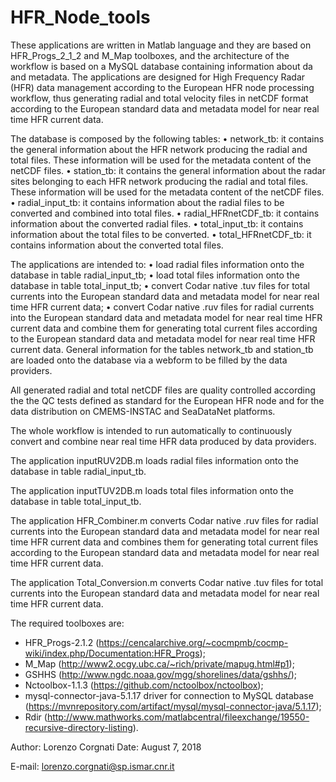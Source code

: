 # HFR_Node_tools
These applications are written in Matlab language and they are based on HFR_Progs_2_1_2 and M_Map toolboxes, and the architecture of the workflow is based on a MySQL database containing information about da and metadata. The applications are designed for High Frequency Radar (HFR) data management according to the European HFR node processing workflow, thus generating radial and total velocity files in netCDF format according to the European standard data and metadata model for near real time HFR current data.

The database is composed by the following tables:
•	network_tb: it contains the general information about the HFR network producing the radial and total files. These information will be used for the metadata content of the netCDF files.
•	station_tb: it contains the general information about the radar sites belonging to each HFR network producing the radial and total files. These information will be used for the metadata content of the netCDF files.
•	radial_input_tb: it contains information about the radial files to be converted and combined into total files.
•	radial_HFRnetCDF_tb: it contains information about the converted radial files.
•	total_input_tb: it contains information about the total files to be converted.
•	total_HFRnetCDF_tb: it contains information about the converted total files.

The applications are intended to:
•	load radial files information onto the database in table radial_input_tb;
•	load total files information onto the database in table total_input_tb;
•	convert Codar native .tuv files for total currents into the European standard data and metadata model for near real time HFR current data;
•	convert Codar native .ruv files for radial currents into the European standard data and metadata model for near real time HFR current data and combine them for generating total current files according to the European standard data and metadata model for near real time HFR current data.
General information for the tables network_tb and station_tb are loaded onto the database via a webform to be filled by the data providers.

All generated radial and total netCDF files are quality controlled according the the QC tests defined as standard for the European HFR node and for the data distribution on CMEMS-INSTAC and SeaDataNet platforms.

The whole workflow is intended to run automatically to continuously convert and combine near real time HFR data produced by data providers.

The application inputRUV2DB.m loads radial files information onto the database in table radial_input_tb.

The application inputTUV2DB.m loads total files information onto the database in table total_input_tb.

The application HFR_Combiner.m converts Codar native .ruv files for radial currents into the European standard data and metadata model for near real time HFR current data and combines them for generating total current files according to the European standard data and metadata model for near real time HFR current data.

The application Total_Conversion.m converts Codar native .tuv files for total currents into the European standard data and metadata model for near real time HFR current data.


The required toolboxes are:
- HFR_Progs-2.1.2 (https://cencalarchive.org/~cocmpmb/cocmp-wiki/index.php/Documentation:HFR_Progs); 
- M_Map (http://www2.ocgy.ubc.ca/~rich/private/mapug.html#p1); 
- GSHHS (http://www.ngdc.noaa.gov/mgg/shorelines/data/gshhs/); 
- Nctoolbox-1.1.3 (https://github.com/nctoolbox/nctoolbox); 
- mysql-connector-java-5.1.17 driver for connection to MySQL database (https://mvnrepository.com/artifact/mysql/mysql-connector-java/5.1.17); 
- Rdir (http://www.mathworks.com/matlabcentral/fileexchange/19550-recursive-directory-listing).


Author: Lorenzo Corgnati Date: August 7, 2018

E-mail: lorenzo.corgnati@sp.ismar.cnr.it

